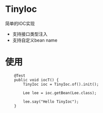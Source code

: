 # TinyIoc
简单的IOC实现
- 支持接口类型注入
- 支持自定义bean name
# 使用
```
    @Test
    public void iocT() {
        TinyIoc ioc = TinyIoc.of().init();

        Lee lee = ioc.getBean(Lee.class);

        lee.say("Hello TinyIoc");
    }
```
